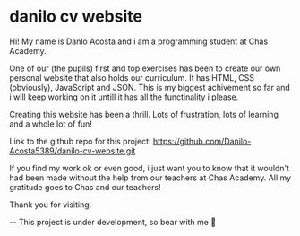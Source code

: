 # danilo cv website


Hi! My name is Danlo Acosta and i am a programming student at Chas Academy. 

One of our (the pupils) first and top exercises has been to create our own personal website that also holds our curriculum. It has HTML, CSS (obviously), JavaScript and JSON. This is my biggest achivement so far and i will keep working on it untill it has all the functinality i please.

Creating this website has been a thrill. Lots of frustration, lots of learning and a whole lot of fun!

Link to the github repo for this project: https://github.com/Danilo-Acosta5389/danilo-cv-website.git

If you find my work ok or even good, i just want you to know that it wouldn't had been made without the help from our teachers at Chas Academy. All my gratitude goes to Chas and our teachers!

Thank you for visiting.

-- This project is under development, so bear with me 🐻
